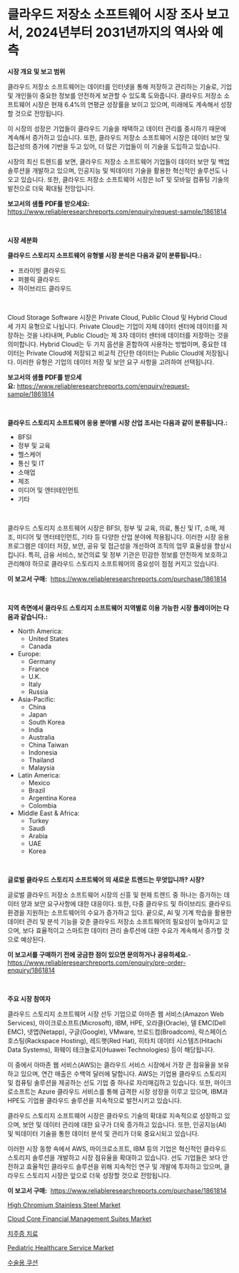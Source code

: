 <p><h1>클라우드 저장소 소프트웨어 시장 조사 보고서, 2024년부터 2031년까지의 역사와 예측</h1></p><p><strong>시장 개요 및 보고 범위</strong></p>
<p><p>클라우드 저장소 소프트웨어는 데이터를 인터넷을 통해 저장하고 관리하는 기술로, 기업 및 개인들이 중요한 정보를 안전하게 보관할 수 있도록 도와줍니다. 클라우드 저장소 소프트웨어 시장은 현재 6.4%의 연평균 성장률을 보이고 있으며, 미래에도 계속해서 성장할 것으로 전망됩니다. </p><p>이 시장의 성장은 기업들이 클라우드 기술을 채택하고 데이터 관리를 중시하기 때문에 계속해서 증가하고 있습니다. 또한, 클라우드 저장소 소프트웨어 시장은 데이터 보안 및 접근성의 증가에 기반을 두고 있어, 더 많은 기업들이 이 기술을 도입하고 있습니다.</p><p>시장의 최신 트렌드를 보면, 클라우드 저장소 소프트웨어 기업들이 데이터 보안 및 백업 솔루션을 개발하고 있으며, 인공지능 및 빅데이터 기술을 활용한 혁신적인 솔루션도 나오고 있습니다. 또한, 클라우드 저장소 소프트웨어 시장은 IoT 및 모바일 컴퓨팅 기술의 발전으로 더욱 확대될 전망입니다.</p></p>
<p><strong>보고서의 샘플 PDF를 받으세요:</strong> <a href="https://www.reliableresearchreports.com/enquiry/request-sample/1861814">https://www.reliableresearchreports.com/enquiry/request-sample/1861814</a></p>
<p>&nbsp;</p>
<p><strong>시장 세분화</strong></p>
<p><strong>클라우드 스토리지 소프트웨어 유형별 시장 분석은 다음과 같이 분류됩니다.:</strong></p>
<p><ul><li>프라이빗 클라우드</li><li>퍼블릭 클라우드</li><li>하이브리드 클라우드</li></ul></p>
<p>&nbsp;</p>
<p><p>Cloud Storage Software 시장은 Private Cloud, Public Cloud 및 Hybrid Cloud 세 가지 유형으로 나뉩니다. Private Cloud는 기업이 자체 데이터 센터에 데이터를 저장하는 것을 나타내며, Public Cloud는 제 3자 데이터 센터에 데이터를 저장하는 것을 의미합니다. Hybrid Cloud는 두 가지 옵션을 혼합하여 사용하는 방법이며, 중요한 데이터는 Private Cloud에 저장되고 비교적 간단한 데이터는 Public Cloud에 저장됩니다. 이러한 유형은 기업의 데이터 저장 및 보안 요구 사항을 고려하여 선택됩니다.</p></p>
<p><strong>보고서의 샘플 PDF를 받으세요:</strong>&nbsp;<a href="https://www.reliableresearchreports.com/enquiry/request-sample/1861814">https://www.reliableresearchreports.com/enquiry/request-sample/1861814</a></p>
<p>&nbsp;</p>
<p><strong> 클라우드 스토리지 소프트웨어 응용 분야별 시장 산업 조사는 다음과 같이 분류됩니다.:</strong></p>
<p><ul><li>BFSI</li><li>정부 및 교육</li><li>헬스케어</li><li>통신 및 IT</li><li>소매업</li><li>제조</li><li>미디어 및 엔터테인먼트</li><li>기타</li></ul></p>
<p>&nbsp;</p>
<p><p>클라우드 스토리지 소프트웨어 시장은 BFSI, 정부 및 교육, 의료, 통신 및 IT, 소매, 제조, 미디어 및 엔터테인먼트, 기타 등 다양한 산업 분야에 적용됩니다. 이러한 시장 응용 프로그램은 데이터 저장, 보안, 공유 및 접근성을 개선하여 조직의 업무 효율성을 향상시킵니다. 특히, 금융 서비스, 보건의료 및 정부 기관은 민감한 정보를 안전하게 보호하고 관리해야 하므로 클라우드 스토리지 소프트웨어의 중요성이 점점 커지고 있습니다.</p></p>
<p><strong>이 보고서 구매:</strong>&nbsp; <a href="https://www.reliableresearchreports.com/purchase/1861814">https://www.reliableresearchreports.com/purchase/1861814</a></p>
<p>&nbsp;</p>
<p><strong>지역 측면에서 클라우드 스토리지 소프트웨어 지역별로 이용 가능한 시장 플레이어는 다음과 같습니다.:</strong></p>
<p><ul>
    <li>
        North America:
        <ul>
            <li>United States</li>
            <li>Canada</li>
        </ul>
    </li>
    <li>
        Europe:
        <ul>
            <li>Germany</li>
            <li>France</li>
            <li>U.K.</li>
            <li>Italy</li>
            <li>Russia</li>
        </ul>
    </li>
    <li>
        Asia-Pacific:
        <ul>
            <li>China</li>
            <li>Japan</li>
            <li>South Korea</li>
            <li>India</li>
            <li>Australia</li>
            <li>China Taiwan</li>
            <li>Indonesia</li>
            <li>Thailand</li>
            <li>Malaysia</li>
        </ul>
    </li>
    <li>
        Latin America:
        <ul>
            <li>Mexico</li>
            <li>Brazil</li>
            <li>Argentina Korea</li>
            <li>Colombia</li>
        </ul>
    </li>
    <li>
        Middle East & Africa:
        <ul>
            <li>Turkey</li>
            <li>Saudi</li>
            <li>Arabia</li>
            <li>UAE</li>
            <li>Korea</li>
        </ul>
    </li>
    </ul></p>
<p>&nbsp;</p>
<p><strong>글로벌 클라우드 스토리지 소프트웨어 의 새로운 트렌드는 무엇입니까? 시장?</strong></p>
<p><p>글로벌 클라우드 저장소 소프트웨어 시장의 신흥 및 현재 트렌드 중 하나는 증가하는 데이터 양과 보안 요구사항에 대한 대응이다. 또한, 다중 클라우드 및 하이브리드 클라우드 환경을 지원하는 소프트웨어의 수요가 증가하고 있다. 끝으로, AI 및 기계 학습을 활용한 데이터 관리 및 분석 기능을 갖춘 클라우드 저장소 소프트웨어의 필요성이 높아지고 있으며, 보다 효율적이고 스마트한 데이터 관리 솔루션에 대한 수요가 계속해서 증가할 것으로 예상된다.</p></p>
<p><strong>이 보고서를 구매하기 전에 궁금한 점이 있으면 문의하거나 공유하세요.</strong>- <a href="https://www.reliableresearchreports.com/enquiry/pre-order-enquiry/1861814">https://www.reliableresearchreports.com/enquiry/pre-order-enquiry/1861814</a></p>
<p>&nbsp;</p>
<p><strong>주요 시장 참여자</strong></p>
<p><p>클라우드 스토리지 소프트웨어 시장 선두 기업으로 아마존 웹 서비스(Amazon Web Services), 마이크로소프트(Microsoft), IBM, HPE, 오라클(Oracle), 델 EMC(Dell EMC), 넷앱(Netapp), 구글(Google), VMware, 브로드컴(Broadcom), 락스페이스 호스팅(Rackspace Hosting), 레드햇(Red Hat), 히타치 데이터 시스템즈(Hitachi Data Systems), 화웨이 테크놀로지(Huawei Technologies) 등이 해당됩니다.</p><p>이 중에서 아마존 웹 서비스(AWS)는 클라우드 서비스 시장에서 가장 큰 점유율을 보유하고 있으며, 연간 매출은 수백억 달러에 달합니다. AWS는 기업용 클라우드 스토리지 및 컴퓨팅 솔루션을 제공하는 선도 기업 중 하나로 자리매김하고 있습니다. 또한, 마이크로소프트는 Azure 클라우드 서비스를 통해 급격한 시장 성장을 이루고 있으며, IBM과 HPE도 기업용 클라우드 솔루션을 지속적으로 발전시키고 있습니다.</p><p>클라우드 스토리지 소프트웨어 시장은 클라우드 기술의 확대로 지속적으로 성장하고 있으며, 보안 및 데이터 관리에 대한 요구가 더욱 증가하고 있습니다. 또한, 인공지능(AI) 및 빅데이터 기술을 통한 데이터 분석 및 관리가 더욱 중요시되고 있습니다.</p><p>이러한 시장 동향 속에서 AWS, 마이크로소프트, IBM 등의 기업은 혁신적인 클라우드 스토리지 솔루션을 개발하고 시장 점유율을 확대하고 있습니다. 선도 기업들은 보다 안전하고 효율적인 클라우드 솔루션을 위해 지속적인 연구 및 개발에 투자하고 있으며, 클라우드 스토리지 시장은 앞으로 더욱 성장할 것으로 전망됩니다.</p></p>
<p><strong>이 보고서 구매:</strong>&nbsp;&nbsp;<a href="https://www.reliableresearchreports.com/purchase/1861814">https://www.reliableresearchreports.com/purchase/1861814</a></p>
<p><p><a href="https://github.com/castoriffic/Market-Research-Report-List-3/blob/main/high-chromium-stainless-steel-market.md">High Chromium Stainless Steel Market</a></p><p><a href="https://view.publitas.com/reportprime-1/cloud-core-financial-management-suites-market-furnish-information-about-market-size-market-share-market-dynamics-and-projections-spanning-from-2023-to-2030/">Cloud Core Financial Management Suites Market</a></p><p><a href="https://github.com/nuekbpymrrz5/Market-Research-Report-List-1/blob/main/3749506191476.md">치주증 치료</a></p><p><a href="https://automatic-knee-4c7.notion.site/Pediatric-Healthcare-Service-Market-Furnish-Information-about-Market-Size-Market-Share-Market-Dyna-ebb68252a0ad451e8ddbda9793009b2d">Pediatric Healthcare Service Market</a></p><p><a href="https://medium.com/@brionnaboyle/%EC%88%98%EC%88%A0%EC%9A%A9-%EC%BF%A0%EC%85%98-%EC%8B%9C%EC%9E%A5-%EA%B2%BD%EC%9F%81-%EB%B6%84%EC%84%9D-%EC%8B%9C%EC%9E%A5-%EB%8F%99%ED%96%A5-%EB%B0%8F-2031%EB%85%84%EA%B9%8C%EC%A7%80%EC%9D%98-%EC%98%88%EC%B8%A1-00bd7fa3d844">수술용 쿠션</a></p></p>
